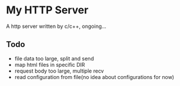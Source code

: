 # My HTTP Server 
A http server written by c/c++, ongoing...
## Todo
- file data too large, split and send
- map html files in specific DIR
- request body too large, multiple recv
- read configuration from file(no idea about configurations for now)